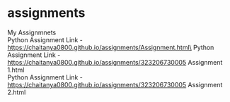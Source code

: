 # assignments
My Assignmnets\
Python Assignment Link - https://chaitanya0800.github.io/assignments/Assignment.html\
Python Assignment Link - https://chaitanya0800.github.io/assignments/323206730005 Assignment 1.html\
Python Assignment Link - https://chaitanya0800.github.io/assignments/323206730005 Assignment 2.html


